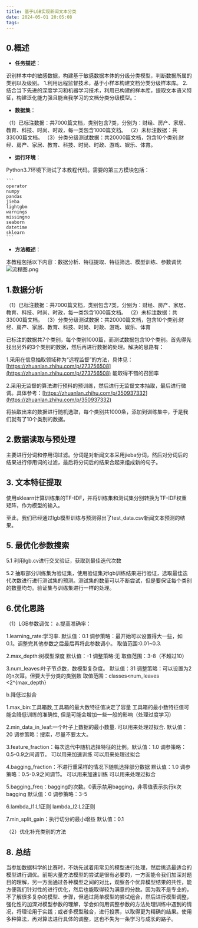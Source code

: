 ```yaml
---
title: 基于LGB实现新闻文本分类
date: 2024-05-01 20:05:08
tags:
---
```

## 0.概述
-   **任务描述**： 

识别样本中的敏感数据，构建基于敏感数据本体的分级分类模型，判断数据所属的类别以及级别。 1.利用远程监督技术，基于小样本构建文档分类分级样本库。 2.结合当下先进的深度学习和机器学习技术，利用已构建的样本库，提取文本语义特征，构建泛化能力强且能自我学习的文档分类分级模型。：
    

-   **数据集**： 

（1）已标注数据：共7000篇文档，类别包含7类，分别为：财经、房产、家居、教育、科技、时尚、时政，每一类包含1000篇文档。 （2）未标注数据：共33000篇文档。 （3）分类分级测试数据：共20000篇文档，包含10个类别:财经、房产、家居、教育、科技、时尚、时政、游戏、娱乐、体育。
    
-   **运行环境**：

Python3.7环境下测试了本教程代码。需要的第三方模块包括：
    
    ```
    operator
    numpy
    pandas
    jieba
    lightgbm
    warnings
    missingno
    seaborn
    datetime
    sklearn
    ```
    
-   **方法概述**： 

本教程包括以下内容：数据分析、特征提取、特征筛选、模型训练、参数调优 ![流程图.png](https://work-storage.datafountain.cn/ceph-s3/api/notebook_assets/files/%E6%88%AA%E5%B1%8F2021-05-23%20%E4%B8%8A%E5%8D%889.49.33-872377.png)
    

## 1.数据分析

（1）已标注数据：共7000篇文档，类别包含7类，分别为：财经、房产、家居、教育、科技、时尚、时政，每一类包含1000篇文档。 （2）未标注数据：共33000篇文档。 （3）分类分级测试数据：共20000篇文档，包含10个类别:财经、房产、家居、教育、科技、时尚、时政、游戏、娱乐、体育

已标注的数据共7个类别，每个类别1000篇，而测试数据包含10个类别。首先得先找出另外的3个类别的数据，然后再进行数据的处理。解决的思路有：

1.采用在信息抽取领域称为“远程监督”的方法，具体见：[https://zhuanlan.zhihu.com/p/273756508](https://zhuanlan.zhihu.com/p/273756508) 能取得不错的召回率

2.采用无监督的算法进行预料的预训练，然后进行无监督文本抽取，最后进行微调。具体参考：[https://zhuanlan.zhihu.com/p/350937332](https://zhuanlan.zhihu.com/p/350937332)

将抽取出来的数据进行随机选取，每个类别共1000条，添加到训练集中，于是我们就有了10个类别的数据。

## 2.数据读取与预处理

主要进行分词和停用词过滤。分词是对新闻文本采用jieba分词，然后对分词后的结果进行停用词的过滤，最后将分词后的结果合起来组成新的句子。

## 3\. 文本特征提取

使用sklearn计算训练集的TF-IDF，并将训练集和测试集分别转换为TF-IDF权重矩阵，作为模型的输入。

至此，我们已经通过lgb模型训练与预测得出了test\_data.csv新闻文本预测的结果。

## 5\. 最优化参数搜索

5.1 利用lgb.cv进行交叉验证，获取到最佳迭代次数

5.2 抽取部分训练集为验证集，使用验证集对lgb训练结果进行验证，选取最佳迭代次数进行进行测试集的预测。测试集的数量可以不断尝试，但是要保证每个类别的数量均匀。验证集与训练集进行一样的处理。

## 6.优化思路

（1）LGB参数调优： a.提高准确率：

1.learning\_rate:学习率. 默认值：0.1 调参策略：最开始可以设置得大一些，如0.1。调整完其他参数之后最后再将此参数调小。 取值范围:0.01~0.3.

2.max\_depth:树模型深度 默认值：-1 调整策略:无 取值范围：3-8（不超过10）

3.num\_leaves:叶子节点数，数模型复杂度。 默认值：31 调整策略：可以设置为2的n次幂。但要大于分类的类别数 取值范围：classes<num\_leaves <2^{max\_depth}

b.降低过拟合

1.max\_bin:工具箱数,工具箱的最大数特征值决定了容量 工具箱的最小数特征值可能会降低训练的准确性, 但是可能会增加一些一般的影响（处理过度学习）

2.min\_data\_in\_leaf:一个叶子上数据的最小数量. 可以用来处理过拟合. 默认值：20 调参策略：搜索，尽量不要太大。

3.feature\_fraction：每次迭代中随机选择特征的比例。默认值：1.0 调参策略：0.5-0.9之间调节。 可以用来加速训练 可以用来处理过拟合

4.bagging\_fraction：不进行重采样的情况下随机选择部分数据 默认值：1.0 调参策略：0.5-0.9之间调节。 可以用来加速训练 可以用来处理过拟合

5.bagging\_freq：bagging的次数。0表示禁用bagging，非零值表示执行k次bagging 默认值：0 调参策略：3-5

6.lambda\_l1:L1正则 lambda\_l2:L2正则

7.min\_split\_gain：执行切分的最小增益 默认值：0.1

（2）优化补充类别的方法

## 8\. 总结

当参加数据科学的比赛时，不妨先试着用常见的模型进行处理，然后挑选最适合的模型进行调优。前期大量方法模型的尝试是很有必要的，一方面能令我们加深对题目的理解，另一方面通过各种模型之间的对比，观察各个优异模型结果的共性，能方便我们针对性的进行优化，然后也能取得较为满意的分数。因为我不是专业的，不了解很多复杂的模型、步骤，但通过简单模型的尝试组合，然后进行模型调整，强化性的加深对模型参数的理解，学会如何用调整参数的方法处理训练中遇到的情况，将理论用于实践；或者多模型融合，进行投票，以取得更为精确的结果。使用多种算法，再对算法进行具体的调整，这也不失为一条学习与成长的路子。
